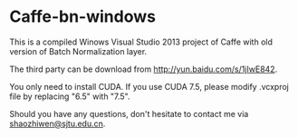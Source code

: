 # Caffe-bn-windows

This is a compiled Winows Visual Studio 2013 project of Caffe with old version of Batch Normalization layer. 

The third party can be download from http://yun.baidu.com/s/1jIwE842.

You only need to install CUDA. If you use CUDA 7.5, please modify .vcxproj file by replacing "6.5" with "7.5".

Should you have any questions, don't hesitate to contact me via shaozhiwen@sjtu.edu.cn.

